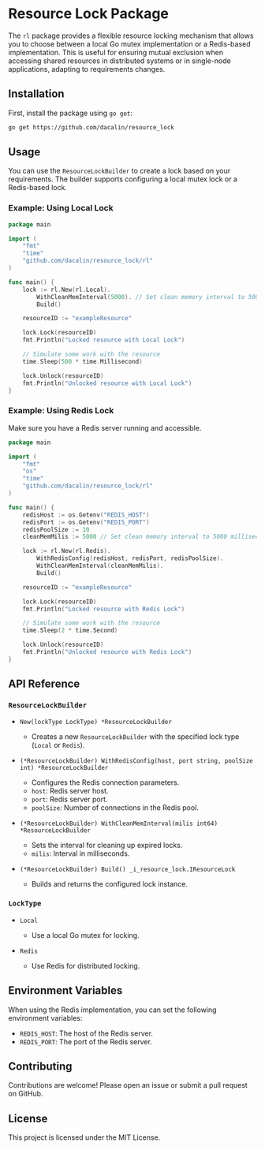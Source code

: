 
# Resource Lock Package

The `rl` package provides a flexible resource locking mechanism that allows you to choose between a local Go mutex implementation or a Redis-based implementation. 
This is useful for ensuring mutual exclusion when accessing shared resources in distributed systems or in single-node applications, adapting to requirements changes.

## Installation

First, install the package using `go get`:

```sh
go get https://github.com/dacalin/resource_lock
```

## Usage

You can use the `ResourceLockBuilder` to create a lock based on your requirements. The builder supports configuring a local mutex lock or a Redis-based lock.

### Example: Using Local Lock

```go
package main

import (
    "fmt"
    "time"
    "github.com/dacalin/resource_lock/rl"
)

func main() {
    lock := rl.New(rl.Local).
        WithCleanMemInterval(5000). // Set clean memory interval to 5000 milliseconds
        Build()

    resourceID := "exampleResource"

    lock.Lock(resourceID)
    fmt.Println("Locked resource with Local Lock")

    // Simulate some work with the resource
    time.Sleep(500 * time.Millisecond)

    lock.Unlock(resourceID)
    fmt.Println("Unlocked resource with Local Lock")
}
```

### Example: Using Redis Lock

Make sure you have a Redis server running and accessible.

```go
package main

import (
    "fmt"
    "os"
    "time"
    "github.com/dacalin/resource_lock/rl"
)

func main() {
    redisHost := os.Getenv("REDIS_HOST")
    redisPort := os.Getenv("REDIS_PORT")
    redisPoolSize := 10
    cleanMemMilis := 5000 // Set clean memory interval to 5000 milliseconds

    lock := rl.New(rl.Redis).
        WithRedisConfig(redisHost, redisPort, redisPoolSize).
        WithCleanMemInterval(cleanMemMilis).
        Build()

    resourceID := "exampleResource"

    lock.Lock(resourceID)
    fmt.Println("Locked resource with Redis Lock")

    // Simulate some work with the resource
    time.Sleep(2 * time.Second)

    lock.Unlock(resourceID)
    fmt.Println("Unlocked resource with Redis Lock")
}
```

## API Reference

### `ResourceLockBuilder`

- `New(lockType LockType) *ResourceLockBuilder`
  - Creates a new `ResourceLockBuilder` with the specified lock type (`Local` or `Redis`).

- `(*ResourceLockBuilder) WithRedisConfig(host, port string, poolSize int) *ResourceLockBuilder`
  - Configures the Redis connection parameters.
  - `host`: Redis server host.
  - `port`: Redis server port.
  - `poolSize`: Number of connections in the Redis pool.

- `(*ResourceLockBuilder) WithCleanMemInterval(milis int64) *ResourceLockBuilder`
  - Sets the interval for cleaning up expired locks.
  - `milis`: Interval in milliseconds.

- `(*ResourceLockBuilder) Build() _i_resource_lock.IResourceLock`
  - Builds and returns the configured lock instance.

### `LockType`

- `Local`
  - Use a local Go mutex for locking.

- `Redis`
  - Use Redis for distributed locking.

## Environment Variables

When using the Redis implementation, you can set the following environment variables:

- `REDIS_HOST`: The host of the Redis server.
- `REDIS_PORT`: The port of the Redis server.

## Contributing

Contributions are welcome! Please open an issue or submit a pull request on GitHub.

## License

This project is licensed under the MIT License.
